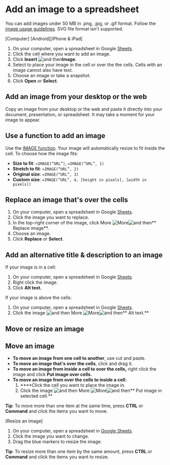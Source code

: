 # Add an image to a spreadsheet

You can add images under 50 MB in .png, .jpg, or .gif format. Follow the [image usage guidelines](https://support.google.com/drive/answer/179622). SVG file format isn't supported.

[Computer] [Android][iPhone & iPad]

1. On your computer, open a spreadsheet in Google [Sheets](https://docs.google.com/spreadsheets/u/0/?tgif=d).
2. Click the cell where you want to add an image.
3. Click **Insert** ![and then](https://lh3.googleusercontent.com/3_l97rr0GvhSP2XV5OoCkV2ZDTIisAOczrSdzNCBxhIKWrjXjHucxNwocghoUa39gw=w36-h36)**Image**.
4. Select to place your image in the cell or over the the cells. Cells with an image cannot also have text.
5. Choose an image or take a snapshot.
6. Click **Open** or **Select**.

## Add an image from your desktop or the web

Copy an image from your desktop or the web and paste it directly into your document, presentation, or spreadsheet. It may take a moment for your image to appear.

## Use a function to add an image

Use the [IMAGE function](https://support.google.com/docs/answer/3093333). Your image will automatically resize to fit inside the cell. To choose how the image fits:

* **Size to fit**: `=IMAGE(“URL”)`, `=IMAGE(“URL”, 1)`
* **Stretch to fit**: `=IMAGE(“URL”, 2)`
* **Original size**: `=IMAGE(“URL”, 3)`
* **Custom size**: `=IMAGE(“URL”, 4, [height in pixels], [width in pixels])`

## Replace an image that's over the cells

1. On your computer, open a spreadsheet in Google [Sheets](https://docs.google.com/spreadsheets/u/0/?tgif=d).
2. Click the image you want to replace.
3. In the top-right corner of the image, click More ![More](https://lh3.googleusercontent.com/zrEnCyUpV1ojNclw8WBleBtD_fvmPsi_uzzvr-fSGf9fhZ3mm7N9boscCx1P9q1tX8Q=w36-h36)![and then](https://lh3.googleusercontent.com/3_l97rr0GvhSP2XV5OoCkV2ZDTIisAOczrSdzNCBxhIKWrjXjHucxNwocghoUa39gw=w36-h36)** Replace image**.
4. Choose an image.
5. Click **Replace** or **Select**.

## Add an alternative title & description to an image

If your image is in a cell:

1. On your computer, open a spreadsheet in Google [Sheets](https://docs.google.com/spreadsheets/u/0/).
2. Right click the image.
3. Click **Alt text.**

If your image is above the cells:

1. On your computer, open a spreadsheet in Google [Sheets](https://docs.google.com/spreadsheets/u/0/).
2. Click the image ![and then](https://lh3.googleusercontent.com/3_l97rr0GvhSP2XV5OoCkV2ZDTIisAOczrSdzNCBxhIKWrjXjHucxNwocghoUa39gw=w36-h36) More ![More](https://lh3.googleusercontent.com/zrEnCyUpV1ojNclw8WBleBtD_fvmPsi_uzzvr-fSGf9fhZ3mm7N9boscCx1P9q1tX8Q=w36-h36)![and then](https://lh3.googleusercontent.com/3_l97rr0GvhSP2XV5OoCkV2ZDTIisAOczrSdzNCBxhIKWrjXjHucxNwocghoUa39gw=w36-h36)** Alt text.**

## Move or resize an image

## Move an image

* **To move an image from one cell to another**, use cut and paste.
* **To move an image that's over the cells**, click and drag it.
* **To move an image from inside a cell to over the cells,** right click the image and click **Put image over cells.**
* **To move an image from over the cells to inside a cell:**
  1. ****Click the cell you want to place the image in.
  2. Click the image ![and then](https://lh3.googleusercontent.com/3_l97rr0GvhSP2XV5OoCkV2ZDTIisAOczrSdzNCBxhIKWrjXjHucxNwocghoUa39gw=w36-h36) More ![More](https://lh3.googleusercontent.com/zrEnCyUpV1ojNclw8WBleBtD_fvmPsi_uzzvr-fSGf9fhZ3mm7N9boscCx1P9q1tX8Q=w36-h36)![and then](https://lh3.googleusercontent.com/3_l97rr0GvhSP2XV5OoCkV2ZDTIisAOczrSdzNCBxhIKWrjXjHucxNwocghoUa39gw=w36-h36)** Put image in selected cell.**

**Tip**: To move more than one item at the same time, press **CTRL** or **Command** and click the items you want to move.

[Resize an image]

1. On your computer, open a spreadsheet in [Google Sheets](https://docs.google.com/spreadsheets/u/0/).
2. Click the image you want to change.
3. Drag the blue markers to resize the image.

**Tip**: To resize more than one item by the same amount, press **CTRL** or **Command** and click the items you want to resize.
